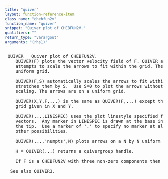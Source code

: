 ```yaml
---
title: "quiver"
layout: function-reference-item
class_name: "chebfun2v"
function_name: "quiver"
snippet: "Quiver plot of CHEBFUN2V."
qualifiers: ""
return_type: "varargout"
arguments: "(rhs1)"
---
```


<pre class="help-text"> QUIVER   Quiver plot of CHEBFUN2V.
    QUIVER(F) plots the vector velocity field of F. QUIVER automatically
    attempts to scale the arrows to fit within the grid. The arrows are on a
    uniform grid.
 
    QUIVER(F,S) automatically scales the arrows to fit within the grid and then
    stretches them by S.  Use S=0 to plot the arrows without the automatic
    scaling. The arrows are on a uniform grid.
 
    QUIVER(X,Y,F,...) is the same as QUIVER(F,...) except the arrows are on the
    grid given in X and Y.
 
    QUIVER(...,LINESPEC) uses the plot linestyle specified for the velocity
    vectors.  Any marker in LINESPEC is drawn at the base instead of an arrow on
    the tip.  Use a marker of '.' to specify no marker at all.  See PLOT for
    other possibilities.
 
    QUIVER(...,'numpts',N) plots arrows on a N by N uniform grid.
 
    H = QUIVER(...) returns a quivergroup handle.
 
    If F is a CHEBFUN2V with three non-zero components then this calls QUIVER3.
 
  See also QUIVER3.
</pre>